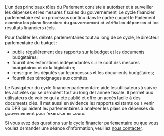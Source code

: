 L’un des principaux rôles du Parlement consiste à autoriser et à surveiller les dépenses et les mesures fiscales du gouvernement. Le cycle financier parlementaire est un processus continu dans le cadre duquel le Parlement examine les plans financiers du gouvernement et vérifie les dépenses et les résultats financiers réels. 
 
Pour faciliter les débats parlementaires tout au long de ce cycle, le directeur parlementaire du budget :

- publie régulièrement des rapports sur le budget et les documents budgétaires; 
- fournit des estimations indépendantes sur le coût des mesures budgétaires et de la législation;
- renseigne les députés sur le processus et les documents budgétaires;
- fournit des témoignages aux comités.

Le Navigateur du cycle financier parlementaire aide les utilisateurs à suivre les activités qui se déroulent tout au long de l’année fiscale. Il permet aux utilisateurs de voir ce qui a été publié et offre un accès facile à des documents clés. Il met aussi en évidence les rapports existants ou à venir du DPB qui aident les parlementaires à analyser les plans de dépenses du gouvernement pour l’exercice en cours.

Si vous avez des questions sur le cycle financier parlementaire ou que vous voulez demander une séance d’information, veuillez [nous contacter](https://www.pbo-dpb.ca/fr/contact--contact). 
